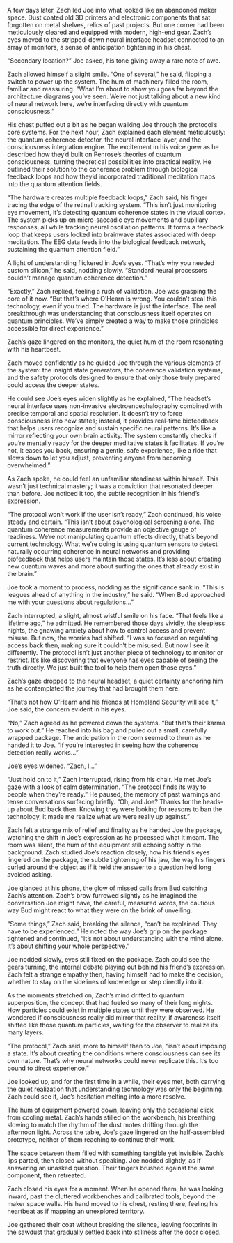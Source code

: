 A few days later, Zach led Joe into what looked like an abandoned maker space. Dust coated old 3D printers and electronic components that sat forgotten on metal shelves, relics of past projects. But one corner had been meticulously cleared and equipped with modern, high-end gear. Zach’s eyes moved to the stripped-down neural interface headset connected to an array of monitors, a sense of anticipation tightening in his chest. 

“Secondary location?” Joe asked, his tone giving away a rare note of awe. 

Zach allowed himself a slight smile. “One of several,” he said, flipping a switch to power up the system. The hum of machinery filled the room, familiar and reassuring. “What I’m about to show you goes far beyond the architecture diagrams you’ve seen. We’re not just talking about a new kind of neural network here, we’re interfacing directly with quantum consciousness.” 

His chest puffed out a bit as he began walking Joe through the protocol’s core systems. For the next hour, Zach explained each element meticulously: the quantum coherence detector, the neural interface layer, and the consciousness integration engine. The excitement in his voice grew as he described how they’d built on Penrose’s theories of quantum consciousness, turning theoretical possibilities into practical reality. He outlined their solution to the coherence problem through biological feedback loops and how they’d incorporated traditional meditation maps into the quantum attention fields. 

“The hardware creates multiple feedback loops,” Zach said, his finger tracing the edge of the retinal tracking system. “This isn’t just monitoring eye movement, it’s detecting quantum coherence states in the visual cortex. The system picks up on micro-saccadic eye movements and pupillary responses, all while tracking neural oscillation patterns. It forms a feedback loop that keeps users locked into brainwave states associated with deep meditation. The EEG data feeds into the biological feedback network, sustaining the quantum attention field.” 

A light of understanding flickered in Joe’s eyes. “That’s why you needed custom silicon,” he said, nodding slowly. “Standard neural processors couldn’t manage quantum coherence detection.” 

“Exactly,” Zach replied, feeling a rush of validation. Joe was grasping the core of it now. “But that’s where O’Hearn is wrong. You couldn’t steal this technology, even if you tried. The hardware is just the interface. The real breakthrough was understanding that consciousness itself operates on quantum principles. We’ve simply created a way to make those principles accessible for direct experience.” 

Zach’s gaze lingered on the monitors, the quiet hum of the room resonating with his heartbeat.  

Zach moved confidently as he guided Joe through the various elements of the system: the insight state generators, the coherence validation systems, and the safety protocols designed to ensure that only those truly prepared could access the deeper states. 

He could see Joe’s eyes widen slightly as he explained, “The headset’s neural interface uses non-invasive electroencephalography combined with precise temporal and spatial resolution. It doesn’t try to force consciousness into new states; instead, it provides real-time biofeedback that helps users recognize and sustain specific neural patterns. It’s like a mirror reflecting your own brain activity. The system constantly checks if you’re mentally ready for the deeper meditative states it facilitates. If you’re not, it eases you back, ensuring a gentle, safe experience, like a ride that slows down to let you adjust, preventing anyone from becoming overwhelmed.” 

As Zach spoke, he could feel an unfamiliar steadiness within himself. This wasn’t just technical mastery; it was a conviction that resonated deeper than before. Joe noticed it too, the subtle recognition in his friend’s expression. 

“The protocol won’t work if the user isn’t ready,” Zach continued, his voice steady and certain. “This isn’t about psychological screening alone. The quantum coherence measurements provide an objective gauge of readiness. We’re not manipulating quantum effects directly, that’s beyond current technology. What we’re doing is using quantum sensors to detect naturally occurring coherence in neural networks and providing biofeedback that helps users maintain those states. It’s less about creating new quantum waves and more about surfing the ones that already exist in the brain.” 

Joe took a moment to process, nodding as the significance sank in. “This is leagues ahead of anything in the industry,” he said. “When Bud approached me with your questions about regulations…” 

Zach interrupted, a slight, almost wistful smile on his face. “That feels like a lifetime ago,” he admitted. He remembered those days vividly, the sleepless nights, the gnawing anxiety about how to control access and prevent misuse. But now, the worries had shifted. “I was so focused on regulating access back then, making sure it couldn’t be misused. But now I see it differently. The protocol isn’t just another piece of technology to monitor or restrict. It’s like discovering that everyone has eyes capable of seeing the truth directly. We just built the tool to help them open those eyes.” 

Zach’s gaze dropped to the neural headset, a quiet certainty anchoring him as he contemplated the journey that had brought them here. 

“That’s not how O’Hearn and his friends at Homeland Security will see it,” Joe said, the concern evident in his eyes. 

“No,” Zach agreed as he powered down the systems. “But that’s their karma to work out.” He reached into his bag and pulled out a small, carefully wrapped package. The anticipation in the room seemed to thrum as he handed it to Joe. “If you’re interested in seeing how the coherence detection really works…” 

Joe’s eyes widened. “Zach, I…” 

“Just hold on to it,” Zach interrupted, rising from his chair. He met Joe’s gaze with a look of calm determination. “The protocol finds its way to people when they’re ready.” He paused, the memory of past warnings and tense conversations surfacing briefly. “Oh, and Joe? Thanks for the heads-up about Bud back then. Knowing they were looking for reasons to ban the technology, it made me realize what we were really up against.” 

Zach felt a strange mix of relief and finality as he handed Joe the package, watching the shift in Joe’s expression as he processed what it meant. The room was silent, the hum of the equipment still echoing softly in the background. Zach studied Joe’s reaction closely, how his friend’s eyes lingered on the package, the subtle tightening of his jaw, the way his fingers curled around the object as if it held the answer to a question he’d long avoided asking. 

Joe glanced at his phone, the glow of missed calls from Bud catching Zach’s attention. Zach’s brow furrowed slightly as he imagined the conversation Joe might have, the careful, measured words, the cautious way Bud might react to what they were on the brink of unveiling. 

“Some things,” Zach said, breaking the silence, “can’t be explained. They have to be experienced.” He noted the way Joe’s grip on the package tightened and continued, “It’s not about understanding with the mind alone. It’s about shifting your whole perspective.” 

Joe nodded slowly, eyes still fixed on the package. Zach could see the gears turning, the internal debate playing out behind his friend’s expression. Zach felt a strange empathy then, having himself had to make the decision, whether to stay on the sidelines of knowledge or step directly into it. 

As the moments stretched on, Zach’s mind drifted to quantum superposition, the concept that had fueled so many of their long nights. How particles could exist in multiple states until they were observed. He wondered if consciousness really did mirror that reality, if awareness itself shifted like those quantum particles, waiting for the observer to realize its many layers. 

“The protocol,” Zach said, more to himself than to Joe, “isn’t about imposing a state. It’s about creating the conditions where consciousness can see its own nature. That’s why neural networks could never replicate this. It’s too bound to direct experience.” 

Joe looked up, and for the first time in a while, their eyes met, both carrying the quiet realization that understanding technology was only the beginning. Zach could see it, Joe’s hesitation melting into a more resolve. 

The hum of equipment powered down, leaving only the occasional click from cooling metal. Zach’s hands stilled on the workbench, his breathing slowing to match the rhythm of the dust motes drifting through the afternoon light. Across the table, Joe’s gaze lingered on the half-assembled prototype, neither of them reaching to continue their work. 

The space between them filled with something tangible yet invisible. Zach’s lips parted, then closed without speaking. Joe nodded slightly, as if answering an unasked question. Their fingers brushed against the same component, then retreated. 

Zach closed his eyes for a moment. When he opened them, he was looking inward, past the cluttered workbenches and calibrated tools, beyond the maker space walls. His hand moved to his chest, resting there, feeling his heartbeat as if mapping an unexplored territory. 

Joe gathered their coat without breaking the silence, leaving footprints in the sawdust that gradually settled back into stillness after the door closed.
